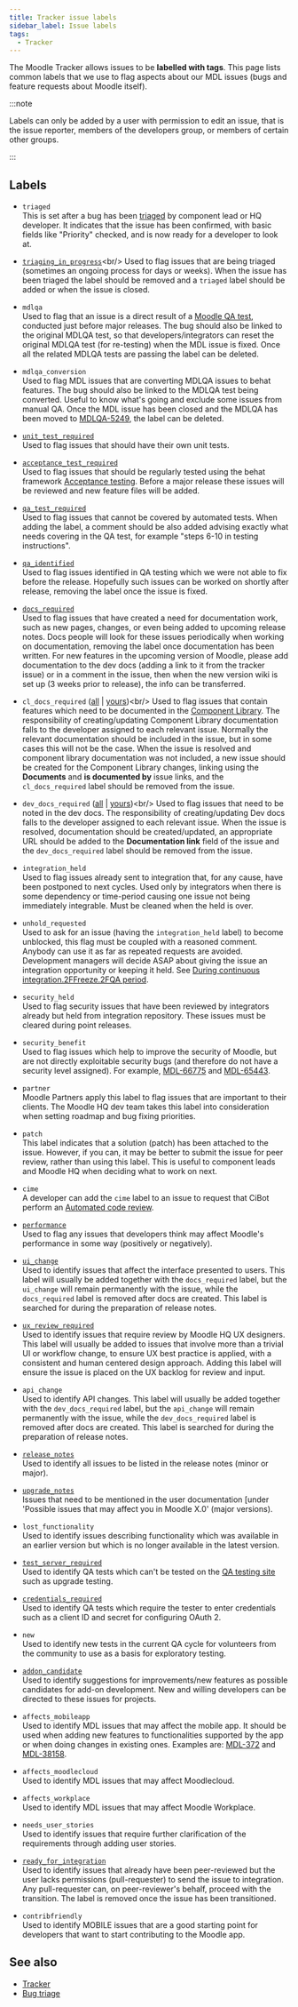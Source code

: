```yaml
---
title: Tracker issue labels
sidebar_label: Issue labels
tags:
  - Tracker
---
```


The Moodle Tracker allows issues to be **labelled with tags**. This page lists common labels that we use to flag aspects about our MDL issues (bugs and feature requests about Moodle itself).

:::note

Labels can only be added by a user with permission to edit an issue, that is the issue reporter, members of the developers group, or members of certain other groups.

:::

## Labels

- `triaged`<br/>
This is set after a bug has been [triaged](/general/development/process/triage) by component lead or HQ developer. It indicates that the issue has been confirmed, with basic fields like "Priority" checked, and is now ready for a developer to look at.

- [`triaging_in_progress`](https://tracker.moodle.org/issues/?jql=labels%20in%20(triaging_in_progress))<br/>
Used to flag issues that are being triaged (sometimes an ongoing process for days or weeks). When the issue has been triaged the label should be removed and a `triaged` label should be added or when the issue is closed.

- `mdlqa`<br/>
Used to flag that an issue is a direct result of a [Moodle QA test](/general/development/process/testing/qa), conducted just before major releases. The bug should also be linked to the original MDLQA test, so that developers/integrators can reset the original MDLQA test (for re-testing) when the MDL issue is fixed. Once all the related MDLQA tests are passing the label can be deleted.

- `mdlqa_conversion`<br/>
Used to flag MDL issues that are converting MDLQA issues to behat features. The bug should also be linked to the MDLQA test being converted. Useful to know what's going and exclude some issues from manual QA. Once the MDL issue has been closed and the MDLQA has been moved to [MDLQA-5249](https://tracker.moodle.org/browse/MDLQA-5249), the label can be deleted.

- [`unit_test_required`](https://tracker.moodle.org/issues/?jql=labels%20%3D%20unit_test_required)<br/>
Used to flag issues that should have their own unit tests.

- [`acceptance_test_required`](https://tracker.moodle.org/issues/?jql=labels%20%3D%20acceptance_test_required)<br/>
Used to flag issues that should be regularly tested using the behat framework [Acceptance testing](https://docs.moodle.org/dev/Acceptance_testing). Before a major release these issues will be reviewed and new feature files will be added.

- [`qa_test_required`](https://tracker.moodle.org/issues/?jql=labels%20%3D%20qa_test_required)<br/>
Used to flag issues that cannot be covered by automated tests. When adding the label, a comment should be also added advising exactly what needs covering in the QA test, for example "steps 6-10 in testing instructions".

- [`qa_identified`](https://tracker.moodle.org/issues/?jql=labels%20%3D%20qa_identified)<br/>
Used to flag issues identified in QA testing which we were not able to fix before the release. Hopefully such issues can be worked on shortly after release, removing the label once the issue is fixed.

- [`docs_required`](https://tracker.moodle.org/issues/?jql=labels%20%3D%20docs_required)<br/>
Used to flag issues that have created a need for documentation work, such as new pages, changes, or even being added to upcoming release notes. Docs people will look for these issues periodically when working on documentation, removing the label once documentation has been written. For new features in the upcoming version of Moodle, please add documentation to the dev docs (adding a link to it from the tracker issue) or in a comment in the issue, then when the new version wiki is set up (3 weeks prior to release), the info can be transferred.

- `cl_docs_required` ([all](https://tracker.moodle.org/issues/?jql=labels%20in%20(cl_docs_required)) | [yours](https://tracker.moodle.org/issues/?jql=labels%20in%20(cl_docs_required)%20AND%20assignee%20%3D%20currentUser()))<br/>
Used to flag issues that contain features which need to be documented in the [Component Library](https://docs.moodle.org/dev/Component_Library). The responsibility of creating/updating Component Library documentation falls to the developer assigned to each relevant issue. Normally the relevant documentation should be included in the issue, but in some cases this will not be the case. When the issue is resolved and component library documentation was not included, a new issue should be created for the Component Library changes, linking using the **Documents** and **is documented by** issue links, and the `cl_docs_required` label should be removed from the issue.

- `dev_docs_required` ([all](https://tracker.moodle.org/issues/?jql=labels%20in%20(dev_docs_required)) | [yours](https://tracker.moodle.org/issues/?jql=labels%20in%20(dev_docs_required)%20AND%20assignee%20%3D%20currentUser()))<br/>
Used to flag issues that need to be noted in the dev docs. The responsibility of creating/updating Dev docs falls to the developer assigned to each relevant issue. When the issue is resolved, documentation should be created/updated, an appropriate URL should be added to the **Documentation link** field of the issue and the `dev_docs_required` label should be removed from the issue.

- `integration_held`<br/>
Used to flag issues already sent to integration that, for any cause, have been postponed to next cycles. Used only by integrators when there is some dependency or time-period causing one issue not being immediately integrable. Must be cleaned when the held is over.

- `unhold_requested`<br/>
Used to ask for an issue (having the `integration_held` label) to become unblocked, this flag must be coupled with a reasoned comment. Anybody can use it as far as repeated requests are avoided. Development managers will decide ASAP about giving the issue an integration opportunity or keeping it held. See [During continuous integration.2FFreeze.2FQA period](../process/integration-review#during-continuous-integrationfreezeqa-period).

- `security_held`<br/>
Used to flag security issues that have been reviewed by integrators already but held from integration repository. These issues must be cleared during point releases.

- `security_benefit`<br/>
Used to flag issues which help to improve the security of Moodle, but are not directly exploitable security bugs (and therefore do not have a security level assigned). For example, [MDL-66775](https://tracker.moodle.org/browse/MDL-66775) and [MDL-65443](https://tracker.moodle.org/browse/MDL-65443).

- `partner`<br/>
Moodle Partners apply this label to flag issues that are important to their clients. The Moodle HQ dev team takes this label into consideration when setting roadmap and bug fixing priorities.

- `patch`<br/>
This label indicates that a solution (patch) has been attached to the issue. However, if you can, it may be better to submit the issue for peer review, rather than using this label. This is useful to component leads and Moodle HQ when deciding what to work on next.

- `cime`<br/>
A developer can add the `cime` label to an issue to request that CiBot perform an [Automated code review](/general/development/tools/cibot).

- [`performance`](https://tracker.moodle.org/issues/?jql=labels%20%3D%20performance%20AND%20project%20%3D%20MDL)<br/>
Used to flag any issues that developers think may affect Moodle's performance in some way (positively or negatively).

- [`ui_change`](https://tracker.moodle.org/issues/?jql=labels%20%3D%20ui_change)<br/>
Used to identify issues that affect the interface presented to users. This label will usually be added together with the `docs_required` label, but the `ui_change` will remain permanently with the issue, while the `docs_required` label is removed after docs are created. This label is searched for during the preparation of release notes.

- [`ux_review_required`](https://tracker.moodle.org/issues/?jql=labels%20%3D%20%22ux_review_required%22)<br/>
Used to identify issues that require review by Moodle HQ UX designers. This label will usually be added to issues that involve more than a trivial UI or workflow change, to ensure UX best practice is applied, with a consistent and human centered design approach. Adding this label will ensure the issue is placed on the UX backlog for review and input.

- `api_change`<br/>
Used to identify API changes. This label will usually be added together with the `dev_docs_required` label, but the `api_change` will remain permanently with the issue, while the `dev_docs_required` label is removed after docs are created. This label is searched for during the preparation of release notes.

- [`release_notes`](https://tracker.moodle.org/issues/?jql=labels%20%3D%20release_notes)<br/>
Used to identify all issues to be listed in the release notes (minor or major).

- [`upgrade_notes`](https://tracker.moodle.org/issues/?jql=labels%20%3D%20upgrade_notes)<br/>
Issues that need to be mentioned in the user documentation [under 'Possible issues that may affect you in Moodle X.0' (major versions).

- `lost_functionality`<br/>
Used to identify issues describing functionality which was available in an earlier version but which is no longer available in the latest version.

- [`test_server_required`](https://tracker.moodle.org/issues/?jql=labels%20%3D%20%20test_server_required)<br/>
Used to identify QA tests which can't be tested on the [QA testing site](http://qa.moodle.net) such as upgrade testing.

- [`credentials_required`](https://tracker.moodle.org/issues/?jql=labels%20%3D%20credentials_required)<br/>
Used to identify QA tests which require the tester to enter credentials such as a client ID and secret for configuring OAuth 2.

- `new`<br/>
Used to identify new tests in the current QA cycle for volunteers from the community to use as a basis for exploratory testing.

- [`addon_candidate`](https://tracker.moodle.org/issues/?jql=labels%20%3D%20addon_candidate)<br/>
Used to identify suggestions for improvements/new features as possible candidates for add-on development. New and willing developers can be directed to these issues for projects.

- `affects_mobileapp`<br/>
Used to identify MDL issues that may affect the mobile app. It should be used when adding new features to functionalities supported by the app or when doing changes in existing ones. Examples are: [MDL-372](https://tracker.moodle.org/browse/MDL-372) and [MDL-38158](https://tracker.moodle.org/browse/MDL-38158).

- `affects_moodlecloud`<br/>
Used to identify MDL issues that may affect Moodlecloud.

- `affects_workplace`<br/>
Used to identify MDL issues that may affect Moodle Workplace.

- `needs_user_stories`<br/>
Used to identify issues that require further clarification of the requirements through adding user stories.

- [`ready_for_integration`](https://tracker.moodle.org/issues/?filter=21824)<br/>
Used to identify issues that already have been peer-reviewed but the user lacks permissions (pull-requester) to send the issue to integration. Any pull-requester can, on peer-reviewer's behalf, proceed with the transition. The label is removed once the issue has been transitioned.

- `contribfriendly`<br/>
Used to identify MOBILE issues that are a good starting point for developers that want to start contributing to the Moodle app.

## See also

- [Tracker](../tracker)
- [Bug triage](../process/triage)
